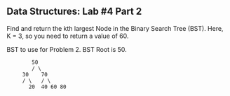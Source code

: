 ## Data Structures: Lab #4 Part 2
Find and return the kth largest Node in the Binary Search Tree (BST). Here, K = 3, so you need to return a value of 60.

BST to use for Problem 2. BST Root is 50.

		    50 
		    / \ 
		 30    70 
		 / \   / \ 
	       20  40 60 80  

